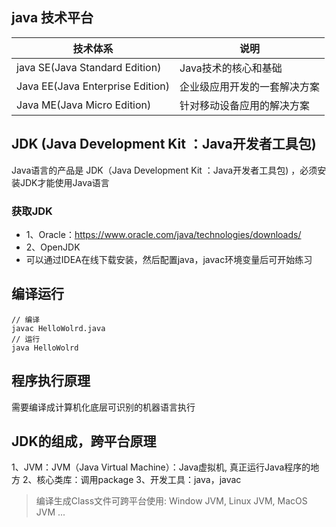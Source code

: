 ## java 技术平台

| 技术体系                             | 说明             |
|----------------------------------|----------------|
| java SE(Java Standard Edition)   | Java技术的核心和基础   |
| Java EE(Java Enterprise Edition) | 企业级应用开发的一套解决方案 |
| Java ME(Java Micro Edition)      | 针对移动设备应用的解决方案  |


## JDK (Java Development Kit ：Java开发者工具包)
Java语言的产品是 JDK（Java Development Kit ：Java开发者工具包) ，必须安装JDK才能使用Java语言

### 获取JDK
- 1、Oracle：https://www.oracle.com/java/technologies/downloads/
- 2、OpenJDK 
- 可以通过IDEA在线下载安装，然后配置java，javac环境变量后可开始练习

## 编译运行
```shell
// 编译
javac HelloWolrd.java
// 运行
java HelloWolrd
```

## 程序执行原理
需要编译成计算机化底层可识别的机器语言执行

## JDK的组成，跨平台原理
1、JVM：JVM（Java Virtual Machine）：Java虚拟机, 真正运行Java程序的地方
2、核心类库：调用package
3、开发工具：java，javac
> 编译生成Class文件可跨平台使用: Window JVM, Linux JVM, MacOS JVM ...

